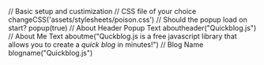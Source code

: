 // Basic setup and custimization
// CSS file of your choice changeCSS('assets/stylesheets/poison.css')
// Should the popup load on start? popup(true)
// About Header Popup Text aboutheader("Quickblog.js")
// About Me Text aboutme("Quckblog.js is a free javascript library that allows you to create a <i>quick blog</i> in minutes!")
// Blog Name blogname("Quickblog.js")

